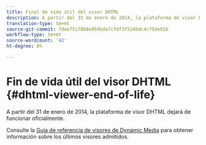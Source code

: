 ```yaml
---
title: Final de vida útil del visor DHTML
description: A partir del 31 de enero de 2014, la plataforma de visor DHTML dejará de funcionar oficialmente.
translation-type: tm+mt
source-git-commit: 7dee751f0b0e059bda7cfdf3f524bdc4c75de91b
workflow-type: tm+mt
source-wordcount: '42'
ht-degree: 0%

---
```



# Fin de vida útil del visor DHTML {#dhtml-viewer-end-of-life}

A partir del 31 de enero de 2014, la plataforma de visor DHTML dejará de funcionar oficialmente.

Consulte la [Guía de referencia de visores de Dynamic Media](https://experienceleague.adobe.com/docs/dynamic-media-developer-resources/library/home.html) para obtener información sobre los últimos visores admitidos.
